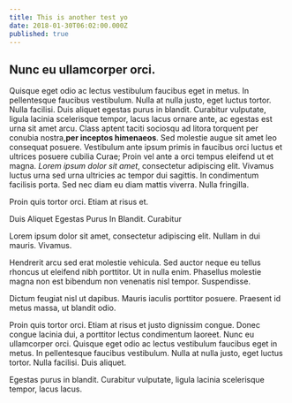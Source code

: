 ```yaml
---
title: This is another test yo
date: 2018-01-30T06:02:00.000Z
published: true
---
```

## Nunc eu ullamcorper orci.

Quisque eget odio ac lectus vestibulum faucibus eget in metus. In pellentesque faucibus vestibulum. Nulla at nulla justo, eget luctus tortor. Nulla facilisi. Duis aliquet egestas purus in blandit. Curabitur vulputate, ligula lacinia scelerisque tempor, lacus lacus ornare ante, ac egestas est urna sit amet arcu. Class aptent taciti sociosqu ad litora torquent per conubia nostra,**per inceptos himenaeos**. Sed molestie augue sit amet leo consequat posuere. Vestibulum ante ipsum primis in faucibus orci luctus et ultrices posuere cubilia Curae; Proin vel ante a orci tempus eleifend ut et magna. _Lorem ipsum dolor sit amet_, consectetur adipiscing elit. Vivamus luctus urna sed urna ultricies ac tempor dui sagittis. In condimentum facilisis porta. Sed nec diam eu diam mattis viverra. Nulla fringilla.

Proin quis tortor orci. Etiam at risus et.

Duis Aliquet Egestas Purus In Blandit. Curabitur

Lorem ipsum dolor sit amet, consectetur adipiscing elit. Nullam in dui mauris. Vivamus.

Hendrerit arcu sed erat molestie vehicula. Sed auctor neque eu tellus rhoncus ut eleifend nibh porttitor. Ut in nulla enim. Phasellus molestie magna non est bibendum non venenatis nisl tempor. Suspendisse.

Dictum feugiat nisl ut dapibus. Mauris iaculis porttitor posuere. Praesent id metus massa, ut blandit odio.

Proin quis tortor orci. Etiam at risus et justo dignissim congue. Donec congue lacinia dui, a porttitor lectus condimentum laoreet. Nunc eu ullamcorper orci. Quisque eget odio ac lectus vestibulum faucibus eget in metus. In pellentesque faucibus vestibulum. Nulla at nulla justo, eget luctus tortor. Nulla facilisi. Duis aliquet.

Egestas purus in blandit. Curabitur vulputate, ligula lacinia scelerisque tempor, lacus lacus.
